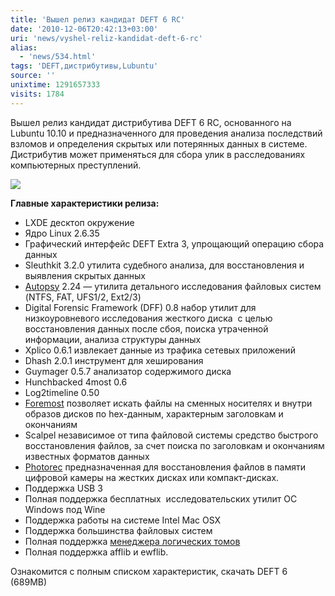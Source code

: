 ```yaml
---
title: 'Вышел релиз кандидат DEFT 6 RC'
date: '2010-12-06T20:42:13+03:00'
uri: 'news/vyshel-reliz-kandidat-deft-6-rc'
alias: 
  - 'news/534.html'
tags: 'DEFT,дистрибутивы,Lubuntu'
source: ''
unixtime: 1291657333
visits: 1784
---
```

Вышел релиз кандидат дистрибутива DEFT 6 RC, основанного на Lubuntu 10.10 и предназначенного для проведения анализа последствий взломов и определения скрытых или потерянных данных в системе.  Дистрибутив может применяться для сбора улик в расследованиях компьютерных преступлений. 

![](img/2010/12/06/20-00/deft6-menu.jpg)

**Главные характеристики релиза:**

*   LXDE десктоп окружение
*   Ядро Linux 2.6.35
*   Графический интерфейс DEFT Extra 3, упрощающий операцию сбора данных
*   Sleuthkit 3.2.0 утилита судебного анализа, для восстановления и выявления скрытых данных
*   [Autopsy](http://www.sleuthkit.org/autopsy/desc.php) 2.24 — утилита детального исследования файловых систем (NTFS, FAT, UFS1/2, Ext2/3)
*   Digital Forensic Framework (DFF) 0.8 набор утилит для низкоуровневого исследования жесткого диска  с целью восстановления данных после сбоя, поиска утраченной информации, анализа структуры данных
*   Xplico 0.6.1 извлекает данные из трафика сетевых приложений
*   Dhash 2.0.1 инструмент для хеширования
*   Guymager 0.5.7 анализатор содержимого диска
*   Hunchbacked 4most 0.6
*   Log2timeline 0.50
*   [Foremost](http://mydebianblog.blogspot.com/2007/01/1-foremost.html) позволяет искать файлы на сменных носителях и внутри образов дисков по hex-данным, характерным заголовкам и окончаниям
*   Scalpel независимое от типа файловой системы средство быстрого восстановления файлов, за счет поиска по заголовкам и окончаниям известных форматов данных
*   [Photorec](http://ru.wikipedia.org/wiki/PhotoRec) предназначенная для восстановления файлов в памяти цифровой камеры на жестких дисках или компакт-дисках.
*   Поддержка USB 3
*   Полная поддержка бесплатных  исследовательских утилит ОС Windows под Wine
*   Поддержка работы на системе Intel Mac OSX
*   Поддержка большинства файловых систем
*   Полная поддержка [менеджера логических томов](http://ru.wikipedia.org/wiki/LVM)
*   Полная поддержка afflib и ewflib.

Ознакомится с полным списком характеристик, скачать DEFT 6 (689MB)
